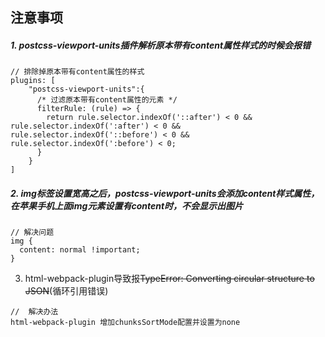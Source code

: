 ## 注意事项

##### 1. postcss-viewport-units插件解析原本带有content属性样式的时候会报错


```
// 排除掉原本带有content属性的样式
plugins: [
    "postcss-viewport-units":{
      /* 过滤原本带有content属性的元素 */
      filterRule: (rule) => {          
        return rule.selector.indexOf('::after') < 0 && rule.selector.indexOf(':after') < 0 && rule.selector.indexOf('::before') < 0 && rule.selector.indexOf(':before') < 0;
      }
    }
]
```

##### 2. img标签设置宽高之后，postcss-viewport-units会添加content样式属性，在苹果手机上面img元素设置有content时，不会显示出图片

```
// 解决问题
img { 
  content: normal !important;
}
```


3. html-webpack-plugin导致报~~TypeError: Converting circular structure to JSON~~(循环引用错误)


```
//  解决办法
html-webpack-plugin 增加chunksSortMode配置并设置为none
```
